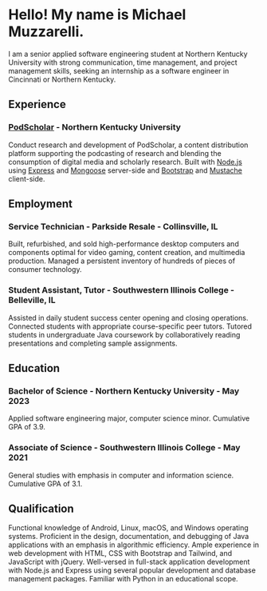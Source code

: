# Hello! My name is Michael Muzzarelli.

I am a senior applied software engineering student at Northern Kentucky University with strong communication, time 
management, and project management skills, seeking an internship as a software engineer in Cincinnati or Northern 
Kentucky.

## Experience

### [PodScholar](https://github.com/muzzarellimj/podscholar) - Northern Kentucky University

Conduct research and development of PodScholar, a content distribution platform supporting the podcasting of research 
and blending the consumption of digital media and scholarly research. Built with [Node.js](https://nodejs.dev/) using
[Express](https://expressjs.com/) and [Mongoose](https://mongoosejs.com/) server-side and [Bootstrap](https://getbootstrap.com/) 
and [Mustache](https://github.com/janl/mustache.js/) client-side.

## Employment

### Service Technician - Parkside Resale - Collinsville, IL

Built, refurbished, and sold high-performance desktop computers and components optimal for video gaming, content 
creation, and multimedia production. Managed a persistent inventory of hundreds of pieces of consumer technology.

### Student Assistant, Tutor - Southwestern Illinois College - Belleville, IL

Assisted in daily student success center opening and closing operations. Connected students with appropriate 
course-specific peer tutors. Tutored students in undergraduate Java coursework by collaboratively reading presentations 
and completing sample assignments.

## Education

### Bachelor of Science - Northern Kentucky University - May 2023

Applied software engineering major, computer science minor. Cumulative GPA of 3.9.

### Associate of Science - Southwestern Illinois College - May 2021

General studies with emphasis in computer and information science. Cumulative GPA of 3.1.

## Qualification

Functional knowledge of Android, Linux, macOS, and Windows operating systems. Proficient in the design, documentation, 
and debugging of Java applications with an emphasis in algorithmic efficiency. Ample experience in web development with 
HTML, CSS with Bootstrap and Tailwind, and JavaScript with jQuery. Well-versed in full-stack application development 
with Node.js and Express using several popular development and database management packages. Familiar with Python in an 
educational scope.